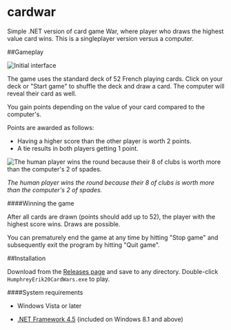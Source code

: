 # cardwar
Simple .NET version of card game War, where player who draws the highest value card wins. This is a singleplayer version versus a computer.

##Gameplay 

![Initial interface](http://i.imgur.com/8vpEwB8.png)

The game uses the standard deck of 52 French playing cards. Click on your deck or "Start game" to shuffle the deck and draw a card. The computer will reveal their card as well.

You gain points depending on the value of your card compared to the computer's.

Points are awarded as follows:
* Having a higher score than the other player is worth 2 points.
* A tie results in both players getting 1 point.

![The human player wins the round because their 8 of clubs is worth more than the computer's 2 of spades.](http://i.imgur.com/8fUSbXp.png)

*The human player wins the round because their 8 of clubs is worth more than the computer's 2 of spades.*

####Winning the game

After all cards are drawn (points should add up to 52), the player with the highest score wins. Draws are possible.

You can prematurely end the game at any time by hitting "Stop game" and subsequently exit the program by hitting "Quit game".

##Installation

Download from the [Releases page](https://github.com/ErikHumphrey/cardwar/releases) and save to any directory. Double-click `HumphreyErik20CardWars.exe` to play.

####System requirements

* Windows Vista or later

* [.NET Framework 4.5](https://www.microsoft.com/en-ca/download/details.aspx?id=30653) (included on Windows 8.1 and above)
